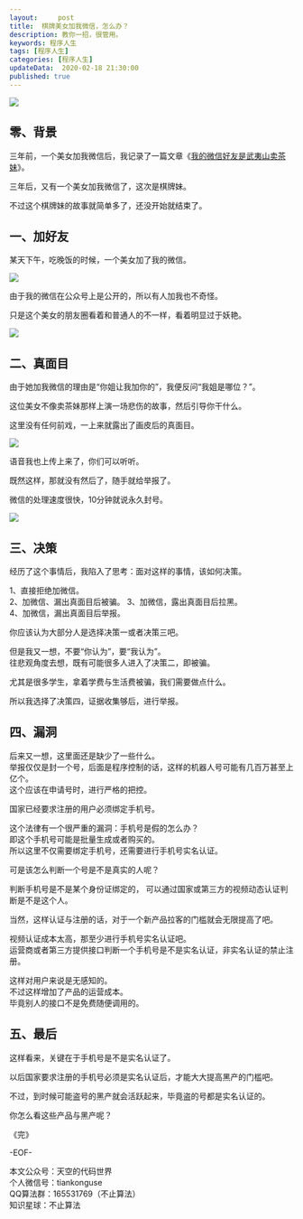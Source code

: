 ```yaml
---   
layout:     post  
title:  棋牌美女加我微信，怎么办？  
description: 教你一招，很管用。  
keywords: 程序人生  
tags: [程序人生]    
categories: [程序人生]  
updateData:  2020-02-18 21:30:00  
published: true 
---  
```



![](http://res.tiankonguse.com/images/2020/03/28/001.png)  


## 零、背景  


三年前，一个美女加我微信后，我记录了一篇文章《[我的微信好友是武夷山卖茶妹](https://mp.weixin.qq.com/s/2dMvt5DPgs37nJRO5biRwg)》。  


三年后，又有一个美女加我微信了，这次是棋牌妹。  


不过这个棋牌妹的故事就简单多了，还没开始就结束了。  


## 一、加好友  


某天下午，吃晚饭的时候，一个美女加了我的微信。  


![](http://res.tiankonguse.com/images/2020/03/28/002.png)  



由于我的微信在公众号上是公开的，所以有人加我也不奇怪。  


只是这个美女的朋友圈看着和普通人的不一样，看着明显过于妖艳。  


![](http://res.tiankonguse.com/images/2020/03/28/003.png)  



## 二、真面目  


由于她加我微信的理由是“你姐让我加你的”，我便反问“我姐是哪位？”。  


这位美女不像卖茶妹那样上演一场悲伤的故事，然后引导你干什么。  


这里没有任何前戏，一上来就露出了画皮后的真面目。  


![](http://res.tiankonguse.com/images/2020/03/28/004.png)  


语音我也上传上来了，你们可以听听。  


既然这样，那就没有然后了，随手就给举报了。  


微信的处理速度很快，10分钟就说永久封号。  


![](http://res.tiankonguse.com/images/2020/03/28/005.png)  



## 三、决策  


经历了这个事情后，我陷入了思考：面对这样的事情，该如何决策。  


1、直接拒绝加微信。  
2、加微信、漏出真面目后被骗。 
3、加微信，露出真面目后拉黑。  
4、加微信，漏出真面目后举报。  


你应该认为大部分人是选择决策一或者决策三吧。  


但是我又一想，不要“你认为”，要“我认为”。  
往悲观角度去想，既有可能很多人进入了决策二，即被骗。  


尤其是很多学生，拿着学费与生活费被骗，我们需要做点什么。  


所以我选择了决策四，证据收集够后，进行举报。  


## 四、漏洞  


后来又一想，这里面还是缺少了一些什么。  
举报仅仅是封一个号，后面是程序控制的话，这样的机器人号可能有几百万甚至上亿个。  
这个应该在申请号时，进行严格的把控。  


国家已经要求注册的用户必须绑定手机号。  


这个法律有一个很严重的漏洞：手机号是假的怎么办？  
即这个手机号可能是批量生成或者购买的。  
所以这里不仅需要绑定手机号，还需要进行手机号实名认证。  



可是该怎么判断一个号是不是真实的人呢？  


判断手机号是不是某个身份证绑定的， 可以通过国家或第三方的视频动态认证判断是不是这个人。  


当然，这样认证与注册的话，对于一个新产品拉客的门槛就会无限提高了吧。  


视频认证成本太高，那至少进行手机号实名认证吧。  
运营商或者第三方提供接口判断一个手机号是不是实名认证，非实名认证的禁止注册。  


这样对用户来说是无感知的。  
不过这样增加了产品的运营成本。  
毕竟别人的接口不是免费随便调用的。  


## 五、最后  


这样看来，关键在于手机号是不是实名认证了。  


以后国家要求注册的手机号必须是实名认证后，才能大大提高黑产的门槛吧。  


不过，到时候可能盗号的黑产就会活跃起来，毕竟盗的号都是实名认证的。  


你怎么看这些产品与黑产呢？  


《完》


-EOF-  



本文公众号：天空的代码世界  
个人微信号：tiankonguse  
QQ算法群：165531769（不止算法）  
知识星球：不止算法  

